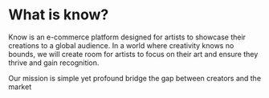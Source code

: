 # What is know?
Know is an e-commerce platform designed for artists to showcase their creations to a global audience.
In a world where creativity knows no bounds, we will create room for artists to focus on their art and ensure they thrive and gain recognition.

Our mission is simple yet profound bridge the gap between creators and the market
